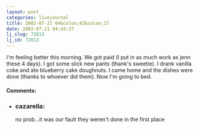 ```yaml
---
layout: post
categories: livejournal
title: 2002-07-21 04&colon;43&colon;27
date: 2002-07-21 04:43:27
lj_slug: 72013
lj_id: 72013
---
```

I'm feeling better this morning. We got paid (I put in as much work as jenn these 4 days). I got some slick new pants (thank's sweetie). I drank vanilla coke and ate blueberry cake doughnuts. I came home and the dishes were done (thanks to whoever did them). Now I'm going to bed.


<div id="comments"><h4>Comments:</h4><div class="lj-comments"><ul>
<li><h3>cazarella: </h3>
<a id="comment-89"></a>
<p>no prob...it was our fault they weren't done in the first place</p>
</li>
</ul></div></div>
